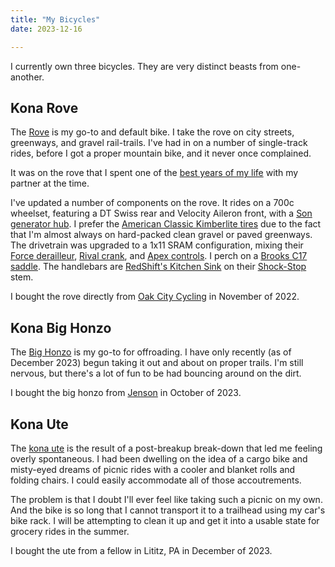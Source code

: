 ```yaml
---
title: "My Bicycles"
date: 2023-12-16

---
```



I currently own three bicycles. They are very distinct beasts from
one-another.


## Kona Rove

The [Rove] is my go-to and default bike. I take the rove on city
streets, greenways, and gravel rail-trails. I've had in on a number of
single-track rides, before I got a proper mountain bike, and it never
once complained.

It was on the rove that I spent one of the
[best years of my life][bikewife] with my partner at the time.

[bikewife]: {filename}/blog/2023-11-07-year-one-of-cycling.md

I've updated a number of components on the rove. It rides on a 700c
wheelset, featuring a DT Swiss rear and Velocity Aileron front,
with a [Son generator hub]. I prefer the
[American Classic Kimberlite tires][kimberlite] due to the fact that
I'm almost always on hard-packed clean gravel or paved greenways.  The
drivetrain was upgraded to a 1x11 SRAM configuration, mixing their
[Force derailleur], [Rival crank], and [Apex controls]. I perch on a
[Brooks C17 saddle]. The handlebars are
[RedShift's Kitchen Sink][kitchen] on their [Shock-Stop] stem.

I bought the rove directly from [Oak City Cycling] in November of 2022.

[rove]: https://www.konaworld.com/products/rove?variant=41027508895788
[son generator hub]: https://nabendynamo.de/en/products/hub-dynamos/for-thru-axles/
[kimberlite]: https://www.amazon.com/AMERICAN-CLASSIC-Kimberlite-Tubeless-Bicycle/dp/B09QVBV5SP?&_encoding=UTF8&tag=obrieisapileo-20&linkCode=ur2&linkId=be2dde7fd9852b314f7d2398a92b64ce&camp=1789&creative=9325
[force derailleur]: https://www.amazon.com/gp/product/B073S4N8NS?&_encoding=UTF8&tag=obrieisapileo-20&linkCode=ur2&linkId=626658d03f7df3c14d25a40a980831d2&camp=1789&creative=9325
[rival crank]: https://www.amazon.com/gp/product/B00V8ST9VE?&_encoding=UTF8&tag=obrieisapileo-20&linkCode=ur2&linkId=ec456eb4755324ab69647a2c99e3726f&camp=1789&creative=9325
[apex controls]: https://www.amazon.com/gp/product/B0746T1ZJ3?&_encoding=UTF8&tag=obrieisapileo-20&linkCode=ur2&linkId=bdb2d149459d8eed35cb65722c2c76fe&camp=1789&creative=9325
[brooks c17 saddle]: https://www.amazon.com/Brooks-England-Cambium-Weather-Bike/dp/B075H8N5ZF?&_encoding=UTF8&tag=obrieisapileo-20&linkCode=ur2&linkId=f0cab3c7d83b79ff4f0336f98d70a386&camp=1789&creative=9325
[kitchen]: https://www.amazon.com/gp/product/B08T1M9FRS?&_encoding=UTF8&tag=obrieisapileo-20&linkCode=ur2&linkId=3b6b6553f5cc3d6d02b1f7d175f9a097&camp=1789&creative=9325
[shock-stop]: https://www.amazon.com/REDSHIFT-ShockStop-Suspension-Shock-Absorbing-Handlebar/dp/B08LLD1HJT?&_encoding=UTF8&tag=obrieisapileo-20&linkCode=ur2&linkId=29b9eae3a3fe4a10fa1cf808c1dce0ae&camp=1789&creative=9325
[oak city cycling]: http://www.oakcitycycling.com/


## Kona Big Honzo

The [Big Honzo] is my go-to for offroading. I have only recently (as of
December 2023) begun taking it out and about on proper trails. I'm
still nervous, but there's a lot of fun to be had bouncing around on
the dirt.

I bought the big honzo from [Jenson] in October of 2023.

[big honzo]: https://www.konaworld.com/products/big-honzo-1?variant=41295653699628
[jenson]: https://www.jensonusa.com/Kona-Big-Honzo-Bike


## Kona Ute

The [kona ute] is the result of a post-breakup break-down that led me
feeling overly spontaneous. I had been dwelling on the idea of a cargo
bike and misty-eyed dreams of picnic rides with a cooler and blanket
rolls and folding chairs. I could easily accommodate all of those
accoutrements.

The problem is that I doubt I'll ever feel like taking such a picnic
on my own. And the bike is so long that I cannot transport it to a
trailhead using my car's bike rack. I will be attempting to clean it
up and get it into a usable state for grocery rides in the summer.

I bought the ute from a fellow in Lititz, PA in December of 2023.

[kona ute]: https://road.cc/content/review/6203-kona-ute
